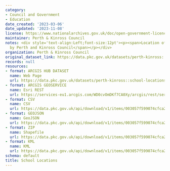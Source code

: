 ```yaml
---
category:
- Council and Government
- Education
date_created: '2023-03-06'
date_updated: '2023-11-08'
license: https://www.nationalarchives.gov.uk/doc/open-government-licence/version/3/
maintainer: Perth & Kinross Council
notes: <div style='text-align:Left;font-size:12pt'><p><span>Location of Schools operated
  by Perth and Kinross Council</span></p></div>
organization: Perth & Kinross Council
original_dataset_link: https://data.pkc.gov.uk/datasets/perth-kinross::school-locations
records: null
resources:
- format: ARCGIS HUB DATASET
  name: Web Page
  url: https://data.pkc.gov.uk/datasets/perth-kinross::school-locations
- format: ARCGIS GEOSERVICE
  name: Esri REST
  url: https://services-eu1.arcgis.com/WD0cvOmDKf7CA0Xy/arcgis/rest/services/School_Locations/FeatureServer/55
- format: CSV
  name: CSV
  url: https://data.pkc.gov.uk/api/download/v1/items/003057f599074cfca285d77a52c23330/csv?layers=55
- format: GEOJSON
  name: GeoJSON
  url: https://data.pkc.gov.uk/api/download/v1/items/003057f599074cfca285d77a52c23330/geojson?layers=55
- format: ZIP
  name: Shapefile
  url: https://data.pkc.gov.uk/api/download/v1/items/003057f599074cfca285d77a52c23330/shapefile?layers=55
- format: KML
  name: KML
  url: https://data.pkc.gov.uk/api/download/v1/items/003057f599074cfca285d77a52c23330/kml?layers=55
schema: default
title: School Locations
---
```

